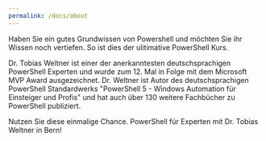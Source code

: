 ```yaml
---
permalink: /docs/about
---
```

Haben Sie ein gutes Grundwissen von Powershell und möchten Sie ihr Wissen noch vertiefen. So ist dies der ulitimative PowerShell Kurs.

Dr. Tobias Weltner ist einer der anerkanntesten deutschsprachigen PowerShell Experten und wurde zum 12. Mal in Folge mit dem Microsoft MVP Award ausgezeichnet. Dr. Weltner ist Autor des deutschsprachigen PowerShell Standardwerks "PowerShell 5 - Windows Automation für Einsteiger und Profis" und hat auch über 130 weitere Fachbücher zu PowerShell publiziert.

Nutzen Sie diese einmalige Chance. PowerShell für Experten mit Dr. Tobias Weltner in Bern!